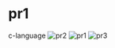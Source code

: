 # pr1
c-language
![pr2](https://github.com/Disha-vaghasiya/pr1/assets/149076733/502dd1cc-4b7b-4523-b69a-79337902c56c)
![pr1](https://github.com/Disha-vaghasiya/pr1/assets/149076733/74c18471-7546-4cb5-8e9d-54e70f1ea34c)
![pr3](https://github.com/Disha-vaghasiya/pr1/assets/149076733/d5ceb7f4-098a-4a04-bd59-b3fa0c057a58)
